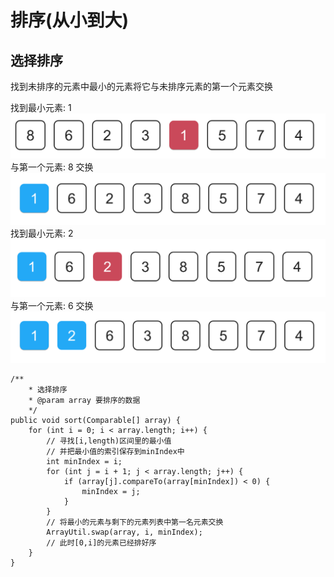 
# 排序(从小到大)

## 选择排序

找到未排序的元素中最小的元素将它与未排序元素的第一个元素交换

找到最小元素: 1
![selectionSort1](img/selectionSort1.png)
与第一个元素: 8 交换
![selectionSort2](img/selectionSort2.png)
找到最小元素: 2
![selectionSort3](img/selectionSort3.png)
与第一个元素: 6 交换
![selectionSort4](img/selectionSort4.png)

```
/**
    * 选择排序
    * @param array 要排序的数据
    */
public void sort(Comparable[] array) {
    for (int i = 0; i < array.length; i++) {
        // 寻找[i,length)区间里的最小值
        // 并把最小值的索引保存到minIndex中
        int minIndex = i;
        for (int j = i + 1; j < array.length; j++) {
            if (array[j].compareTo(array[minIndex]) < 0) {
                minIndex = j;
            }
        }
        // 将最小的元素与剩下的元素列表中第一名元素交换
        ArrayUtil.swap(array, i, minIndex);
        // 此时[0,i]的元素已经排好序
    }
}
```
